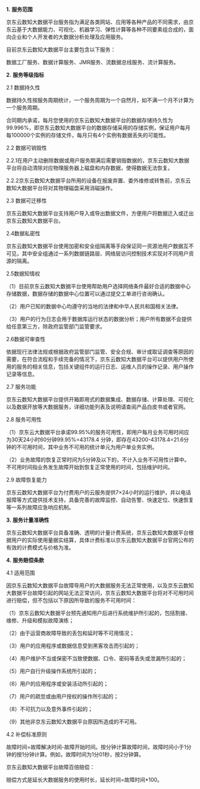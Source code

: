 **1.** **服务范围**

京东云数知大数据平台服务指为满足各类网站、应用等各种产品的不同需求，由京东云基于大数据能力、可视化、机器学习、弹性计算等各种不同要素组合成的，面向企业和个人开发者的大数据分析处理及应用服务。

目前京东云数知大数据平台主要包含以下服务：

数据工厂服务、数据计算服务、JMR服务、流数据总线服务、流计算服务。

**2.** **服务等级指标**

2.1 数据持久性

数据持久性按服务周期统计，一个服务周期为一个自然月，如不满一个月不计算为一个服务周期。

合同期内承诺，每月您使用的京东云数知大数据平台的数据存储持久性为99.996%，即京东云数知大数据平台的数据存储采用的存储实例，保证用户每月每100000个实例的存储文件，每月只有4个实例有数据丢失的可能性。

2.2 数据可销毁性

2.2.1在用户主动删除数据或用户服务期满后需要销毁数据的，京东云数知大数据平台将自动清除对应物理服务器上磁盘和内存数据，使得数据无法恢复。

2.2.2京东云数知大数据平台所用的设备在报废弃置、委外维修或转售前，京东云数知大数据平台将对其物理磁盘采用消磁操作。

2.3 数据可迁移性

京东云数知大数据平台支持用户导入或导出数据文件，方便用户将数据迁入或迁出京东云数知大数据平台。

2.4数据私密性

京东云数知大数据平台使用加密和安全组隔离等手段保证同一资源池用户数据互不可见，其中安全组通过一系列数据链路层、网络层访问控制技术实现对不同用户资源的隔离。

2.5数据知情权

（1）目前京东云数知大数据平台使用帮助用户选择网络条件最好合适的数据中心存储数据，数据存储的数据中心位置可以通过提交工单进行咨询确认。

（2）用户已知的数据中心均遵守的当地的法律和中华人民共和国相关法律。

（3）用户的行为日志会用于数据库运行状态的数据分析；用户所有数据不会提供给任意第三方，除政府监管部门监管要求。

2.6数据可审查性

依据现行法律法规或根据政府监管部门监管、安全合规、审计或取证调查等原因的需要，在符合流程和手续完备的情况下，京东云数知大数据平台可以提供用户所使用的服务的相关信息，包括关键组件的运行日志、运维人员的操作记录、用户操作记录等信息。

2.7 服务功能

京东云数知大数据平台提供开箱即用式的数据集成、数据存储、计算处理、可视化以及数据开放等大数据服务，详细功能列表及说明请查阅产品白皮书或者官网。

2.8 服务可用性

（1）京东云大数据平台承诺99.95%的服务可用性，即用户每月业务可用时间应为30天24小时60分钟99.95%=43178.4 分钟，即存在43200-43178.4=21.6分钟的不可用时间，其中业务不可用的统计单元为用户单业务实例。

（2）业务故障的恢复正常时间为5分钟及以下的，不计入业务不可用性计算中。不可用时间指业务发生故障开始到恢复正常使用的时间，包括维护时间。

2.9 故障恢复能力

京东云数知大数据平台为付费用户的云服务提供7×24小时的运行维护，并以电话报障等方式提供技术支持，具备完善的故障监控、自动告警、快速定位、快速恢复等一系列故障应急响应机制。

**3.** **服务计量准确性**

京东云数知大数据平台具备准确、透明的计量计费系统，京东云数知大数据平台根据用户的实际使用量据实结算，具体计费标准以京东云数知大数据平台官网公布的有效的计费模式与价格为准。

**4.** **服务赔偿条款**

4.1 适用范围

因京东云数知大数据平台故障导用户的大数据服务无法正常使用，以及京东云数知大数据平台故障引起的网站无法正常访问，京东云数知大数据平台将对不可用时间进行赔偿，但不包括以下原因所导致的服务不可用时间：

（1）京东云数知大数据平台预先通知用户后进行系统维护所引起的，包括割接、维修、升级和模拟故障演练；

（2）由于运营商故障导致的丢包和延时等不可用情况；

（3）用户的应用程序或数据信息受到黑客攻击而引起的；

（4）用户维护不当或保密不当致使数据、口令、密码等丢失或泄漏所引起的；

（5）用户自行升级操作系统所引起的；

（6）用户的应用程序或安装活动所引起的；

（7）用户的疏忽或由用户授权的操作所引起的；

（8）不可抗力以及意外事件引起的；

（9）其他非京东云数知大数据平台原因所造成的不可用。

4.2 补偿标准原则

故障时间=故障解决时间-故障开始时间。按分钟计算故障时间，故障时间小于1分钟的按1分钟计算。例如，故障时间为1分01秒，按2分钟算。

京东云数知大数据平台故障百倍赔偿：

赔偿方式是延长大数据服务的使用时长，延长时间=故障时间*100。